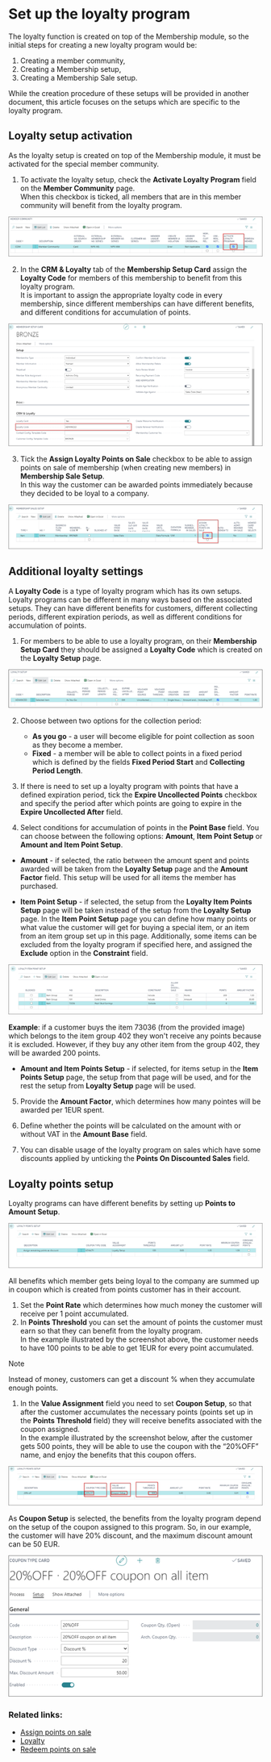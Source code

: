 # Set up the loyalty program

The loyalty function is created on top of the Membership module, so the initial steps for creating a new loyalty program would be: 

1. Creating a member community,
2. Creating a Membership setup,
3. Creating a Membership Sale setup.

While the creation procedure of these setups will be provided in another document, this article focuses on the setups which are specific to the loyalty program. 

## Loyalty setup activation

As the loyalty setup is created on top of the Membership module, it must be activated for the special member community.

1. To activate the loyalty setup, check the **Activate Loyalty Program** field on the **Member Community** page.        
   When this checkbox is ticked, all members that are in this member community will benefit from the loyalty program.

![Member_community](../images/Member%20community.png)

2. In the **CRM & Loyalty** tab of the **Membership Setup Card** assign the **Loyalty Code** for members of this membership to benefit from this loyalty program.       
   It is important to assign the appropriate loyalty code in every membership, since different memberships can have different benefits, and different conditions for accumulation of points.

![Membership_setup](../images/Membership%20setup.png)

3. Tick the **Assign Loyalty Points on Sale** checkbox to be able to assign points on sale of membership (when creating new members) in **Membership Sale Setup**.     
   In this way the customer can be awarded points immediately because they decided to be loyal to a company.

![Membership_sales_setup](../images/Membership%20sales%20setup.png)

## Additional loyalty settings

A **Loyalty Code** is a type of loyalty program which has its own setups. Loyalty programs can be different in many ways based on the associated setups. They can have different benefits for customers, different collecting periods, different expiration periods, as well as different conditions for accumulation of points.

1. For members to be able to use a loyalty program, on their **Membership Setup Card** they should be assigned a **Loyalty Code** which is created on the **Loyalty Setup** page.

![Loyalty_setup](../images/Loyalty%20setup.PNG)

2. Choose between two options for the collection period: 

   - **As you go** - a user will become eligible for point collection as soon as they become a member.
   - **Fixed** - a member will be able to collect points in a fixed period which is defined by the fields **Fixed Period Start** and **Collecting Period Length**.

3. If there is need to set up a loyalty program with points that have a defined expiration period, tick the **Expire Uncollected Points** checkbox and specify the period after which points are going to expire in the **Expire Uncollected After** field.

4. Select conditions for accumulation of points in the **Point Base** field. You can choose between the following options: **Amount**, **Item Point Setup** or **Amount and Item Point Setup**. 

- **Amount** - if selected, the ratio between the amount spent and points awarded will be taken from the **Loyalty Setup** page and the **Amount Factor** field. This setup will be used for all items the member has purchased. 

- **Item Point Setup** - if selected, the setup from the **Loyalty Item Points Setup** page will be taken instead of the setup from the **Loyalty Setup** page. In the **Item Point Setup** page you can define how many points or what value the customer will get for buying a special item, or an item from an item group set up in this page. Additionally, some items can be excluded from the loyalty program if specified here, and assigned the **Exclude** option in the **Constraint** field. 

![Loyalty_point_setup](../images/Loyalty%20point%20setup.png)

   **Example**: if a customer buys the item 73036 (from the provided image) which belongs to the item group 402 they won't receive any points because it is excluded. However, if they buy any other item from the group 402, they will be awarded 200 points.

- **Amount and Item Points Setup** - if selected, for items setup in the **Item Points Setup** page, the setup from that page will be used, and for the rest the setup from **Loyalty Setup** page will be used.

5. Provide the **Amount Factor**, which determines how many pointes will be awarded per 1EUR spent.

6. Define whether the points will be calculated on the amount with or without VAT in the **Amount Base** field.

7. You can disable usage of the loyalty program on sales which have some discounts applied by unticking the **Points On Discounted Sales** field.

## Loyalty points setup

Loyalty programs can have different benefits by setting up **Points to Amount Setup**.

![Loyalty_points_setup](../images/Loyalty%20points%20setup.PNG)

All benefits which member gets being loyal to the company are summed up in coupon which is created from points customer has in their account. 

1. Set the **Point Rate** which determines how much money the customer will receive per 1 point accumulated. 
2. In **Points Threshold** you can set the amount of points the customer must earn so that they can benefit from the loyalty program.     
   In the example illustrated by the screenshot above, the customer needs to have 100 points to be able to get 1EUR for every point accumulated.

> [!Note]
> Instead of money, customers can get a discount % when they accumulate enough points.

1. In the **Value Assignment** field you need to set **Coupon Setup**, so that after the customer accumulates the necessary points (points set up in the **Points Threshold** field) they will receive benefits associated with the coupon assigned.       
   In the example illustrated by the screenshot below, after the customer gets 500 points, they will be able to use the coupon with the “20%OFF” name, and enjoy the benefits that this coupon offers. 

![Loyalty_points_setup_example](../images/Loyalty%20points%20setup%20example.png)

   As **Coupon Setup** is selected, the benefits from the loyalty program depend on the setup of the coupon assigned to this program. So, in our example, the customer will have 20% discount, and the maximum discount amount can be 50 EUR.

![Coupon_setup](../images/Coupon.png)

### Related links:

- [Assign points on sale](Assigning%20points%20on%20sale.md)
- [Loyalty](../explanation/Loyalty.md)
- [Redeem points on sale](Redemption%20of%20points.md)